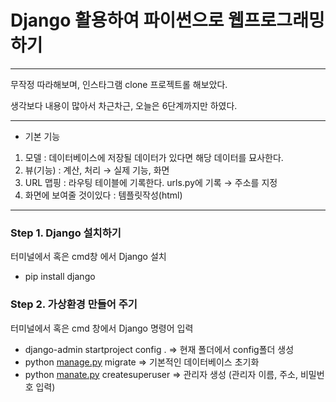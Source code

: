 # Django 활용하여 파이썬으로 웹프로그래밍 하기
---
무작정 따라해보며, 인스타그램 clone 프로젝트롤 해보았다.

생각보다 내용이 많아서 차근차근, 오늘은 6단계까지만 하였다.

---

- 기본 기능
1. 모델 : 데이터베이스에 저장될 데이터가 있다면 해당 데이터를 묘사한다.
2. 뷰(기능) : 계산, 처리 → 실제 기능, 화면
3. URL 맵핑 : 라우팅 테이블에 기록한다. urls.py에 기록 → 주소를 지정
4. 화면에 보여줄 것이있다 : 템플릿작성(html)

---

### Step 1. Django 설치하기

터미널에서 혹은 cmd창 에서 Django 설치

- pip install django

### Step 2. 가상환경 만들어 주기

터미널에서 혹은 cmd 창에서 Django 명령어 입력

- django-admin startproject config .  ⇒ 현재 폴더에서 config폴더 생성
- python [manage.py](http://manage.py) migrate ⇒ 기본적인 데이터베이스 초기화
- python [manate.py](http://manate.py) createsuperuser ⇒ 관리자 생성 (관리자 이름, 주소, 비밀번호 입력)

